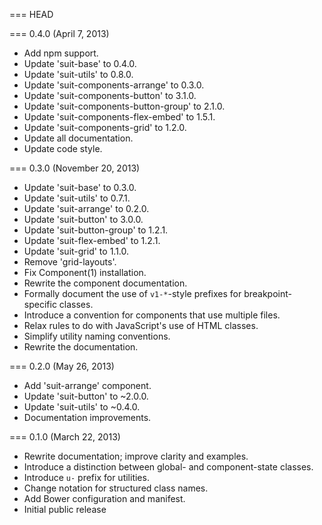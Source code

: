 === HEAD

=== 0.4.0 (April 7, 2013)

* Add npm support.
* Update 'suit-base' to 0.4.0.
* Update 'suit-utils' to 0.8.0.
* Update 'suit-components-arrange' to 0.3.0.
* Update 'suit-components-button' to 3.1.0.
* Update 'suit-components-button-group' to 2.1.0.
* Update 'suit-components-flex-embed' to 1.5.1.
* Update 'suit-components-grid' to 1.2.0.
* Update all documentation.
* Update code style.

=== 0.3.0 (November 20, 2013)

* Update 'suit-base' to 0.3.0.
* Update 'suit-utils' to 0.7.1.
* Update 'suit-arrange' to 0.2.0.
* Update 'suit-button' to 3.0.0.
* Update 'suit-button-group' to 1.2.1.
* Update 'suit-flex-embed' to 1.2.1.
* Update 'suit-grid' to 1.1.0.
* Remove 'grid-layouts'.
* Fix Component(1) installation.
* Rewrite the component documentation.
* Formally document the use of `v1-*`-style prefixes for breakpoint-specific classes.
* Introduce a convention for components that use multiple files.
* Relax rules to do with JavaScript's use of HTML classes.
* Simplify utility naming conventions.
* Rewrite the documentation.

=== 0.2.0 (May 26, 2013)

* Add 'suit-arrange' component.
* Update 'suit-button' to ~2.0.0.
* Update 'suit-utils' to ~0.4.0.
* Documentation improvements.

=== 0.1.0 (March 22, 2013)

* Rewrite documentation; improve clarity and examples.
* Introduce a distinction between global- and component-state classes.
* Introduce `u-` prefix for utilities.
* Change notation for structured class names.
* Add Bower configuration and manifest.
* Initial public release
